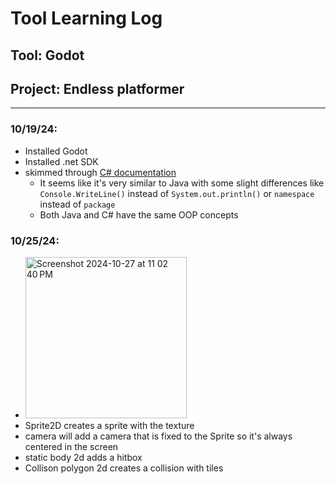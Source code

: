 # Tool Learning Log

## Tool: Godot

## Project: Endless platformer

---

### 10/19/24:
* Installed Godot
* Installed .net SDK
* skimmed through [C# documentation](https://www.w3schools.com/cs/index.php)
    * It seems like it's very similar to Java with some slight differences like `Console.WriteLine()` instead of `System.out.println()` or `namespace` instead of `package`
    * Both Java and C# have the same OOP concepts

### 10/25/24:
* <img width="258" alt="Screenshot 2024-10-27 at 11 02 40 PM" src="https://github.com/user-attachments/assets/fd6c234c-245a-441c-a50d-592679d68505">
* Sprite2D creates a sprite with the texture 
* camera will add a camera that is fixed to the Sprite so it's always centered in the screen
* static body 2d adds a hitbox
* Collison polygon 2d creates a collision with tiles




<!--
* Links you used today (websites, videos, etc)
* Things you tried, progress you made, etc
* Challenges, a-ha moments, etc
* Questions you still have
* What you're going to try next
-->
